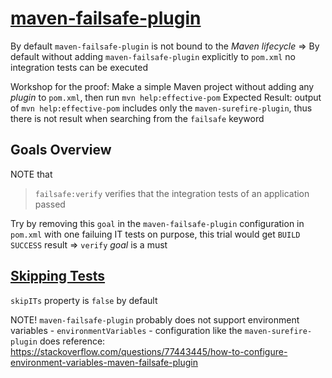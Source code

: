 # [maven-failsafe-plugin](https://maven.apache.org/surefire/maven-failsafe-plugin/index.html)
By default `maven-failsafe-plugin` is not bound to the *Maven lifecycle* => By default without adding `maven-failsafe-plugin` explicitly to `pom.xml` no integration tests can be executed

Workshop for the proof:
Make a simple Maven project without adding any *plugin* to `pom.xml`, then run `mvn help:effective-pom`
Expected Result: output of `mvn help:effective-pom` includes only the `maven-surefire-plugin`, thus there is not result when searching from the `failsafe` keyword
## Goals Overview

NOTE that 

> `failsafe:verify` verifies that the integration tests of an application passed

Try by removing this `goal` in the `maven-failsafe-plugin` configuration in `pom.xml` with one failuing IT tests on purpose, this trial would get `BUILD SUCCESS` result => `verify` *goal* is a must 

## [Skipping Tests](https://maven.apache.org/surefire/maven-failsafe-plugin/examples/skipping-tests.html)
`skipITs` property is `false` by default

NOTE! `maven-failsafe-plugin` probably does not support environment variables - `environmentVariables` -  configuration like the `maven-surefire-plugin` does
reference: https://stackoverflow.com/questions/77443445/how-to-configure-environment-variables-maven-failsafe-plugin
